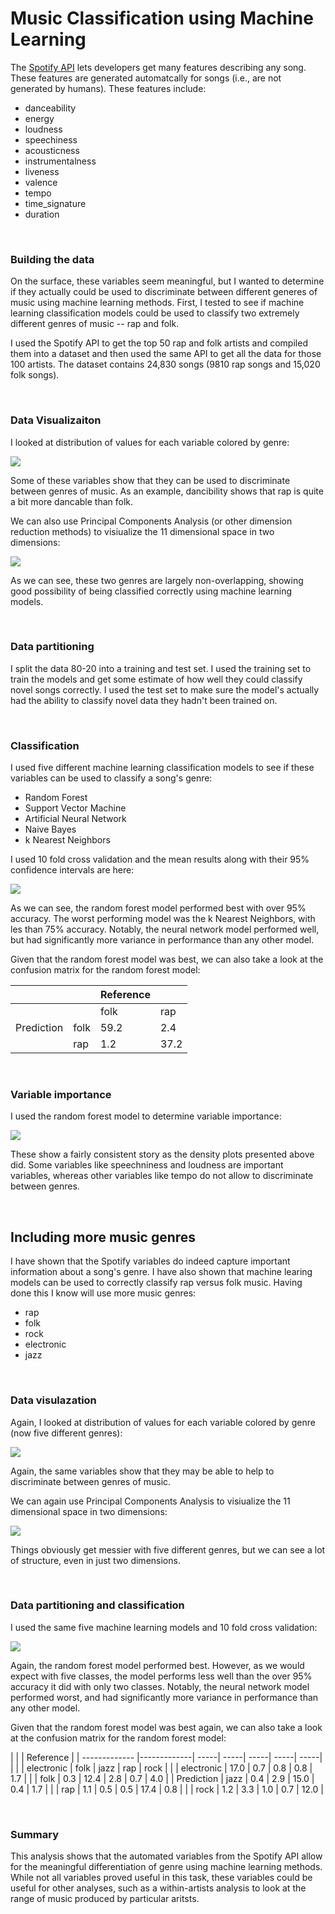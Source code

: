 # Music Classification using Machine Learning

The [Spotify API](https://developer.spotify.com/documentation/web-api/) lets developers get many features describing any song. These features are generated automatcally for songs (i.e., are not generated by humans). These features include:

* danceability
* energy
* loudness
* speechiness
* acousticness
* instrumentalness
* liveness
* valence
* tempo
* time_signature
* duration

<br>

### Building the data

On the surface, these variables seem meaningful, but I wanted to determine if they actually could be used to discriminate between different generes of music using machine learning methods. First, I tested to see if machine learning classification models could be used to classify two extremely different genres of music -- rap and folk.

I used the Spotify API to get the top 50 rap and folk artists and compiled them into a dataset and then used the same API to get all the data for those 100 artists. The dataset contains 24,830 songs (9810 rap songs and 15,020 folk songs).

<br>

### Data Visualizaiton

I looked at distribution of values for each variable colored by genre:

![](./images/all_variables_train.png)

Some of these variables show that they can be used to discriminate between genres of music. As an example, dancibility shows that rap is quite a bit more dancable than folk.

We can also use Principal Components Analysis (or other dimension reduction methods) to visiualize the 11 dimensional space in two dimensions:

![](./images/pca_space.png)

As we can see, these two genres are largely non-overlapping, showing good possibility of being classified correctly using machine learning models.

<br>

### Data partitioning 

I split the data 80-20 into a training and test set. I used the training set to train the models and get some estimate of how well they could classify novel songs correctly. I used the test set to make sure the model's actually had the ability to classify novel data they hadn't been trained on.

<br>

### Classification

I used five different machine learning classification models to see if these variables can be used to classify a song's genre:

* Random Forest 
* Support Vector Machine
* Artificial Neural Network
* Naive Bayes
* k Nearest Neighbors

I used 10 fold cross validation and the mean results along with their 95% confidence intervals are here:

![](./images/all_models_train.png)

As we can see, the random forest model performed best with over 95% accuracy. The worst performing model was the k Nearest Neighbors, with les than 75% accuracy. Notably, the neural network model performed well, but had significantly more variance in performance than any other model.

Given that the random forest model was best, we can also take a look at the confusion matrix for the random forest model:


|               |               | Reference |    |
| ------------- |-------------| -----| -----|
|               |         | folk   | rap   |
| Prediction    | folk    |   59.2 |   2.4 |
|               | rap     |    1.2 |    37.2 |

<br>

### Variable importance

I used the random forest model to determine variable importance:

![](./images/var_importance_train.png)

These show a fairly consistent story as the density plots presented above did. Some variables like speechniness and loudness are important variables, whereas other variables like tempo do not allow to discriminate between genres.

<br>

## Including more music genres

I have shown that the Spotify variables do indeed capture important information about a song's genre. I have also shown that machine learing models can be used to correctly classify rap versus folk music. Having done this I know will use more music genres:

* rap
* folk
* rock
* electronic
* jazz

<br>

### Data visulazation

Again, I looked at distribution of values for each variable colored by genre (now five different genres):

![](./images/all_models_train_5classes.png)

Again, the same variables show that they may be able to help to discriminate between genres of music.

We can again use Principal Components Analysis to visiualize the 11 dimensional space in two dimensions:

![](./images/pca_space_train_5classes.png)

Things obviously get messier with five different genres, but we can see a lot of structure, even in just two dimensions.

<br>

### Data partitioning and classification

I used the same five machine learning models and 10 fold cross validation:

![](./images/all_models_train_5classes.png)

Again, the random forest model performed best. However, as we would expect with five classes, the model performs less well than the over 95% accuracy it did with only two classes. Notably, the neural network model performed worst, and had significantly more variance in performance than any other model.

Given that the random forest model was best again, we can also take a look at the confusion matrix for the random forest model:



|               |               | Reference     |
| ------------- |-------------| -----| -----| -----| -----| -----|
|               |               | electronic   | folk   |  jazz   | rap   | rock |
|               | electronic    |   17.0       |   0.7  |   0.8   |    0.8 |      1.7 |
|               | folk          |    0.3       |   12.4 |   2.8    |   0.7    |   4.0  |
| Prediction    | jazz          |    0.4       |   2.9  |  15.0   |    0.4 |      1.7 |
|               | rap           |    1.1       |   0.5  |   0.5    |  17.4    |   0.8  |
|               | rock          |    1.2       |   3.3  |  1.0   |    0.7 |     12.0 |



<br>

### Summary

This analysis shows that the automated variables from the Spotify API allow for the meaningful differentiation of genre using machine learning methods. While not all variables proved useful in this task, these variables could be useful for other analyses, such as a within-artists analysis to look at the range of music produced by particular aritsts. 

<br>
<br>
<br>


